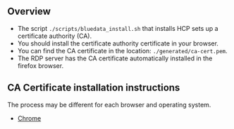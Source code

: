 ## Overview

- The script `./scripts/bluedata_install.sh` that installs HCP sets up a certificate authority (CA).
- You should install the certificate authority certificate in your browser.
- You can find the CA certificate in the location: `./generated/ca-cert.pem`.
- The RDP server has the CA certificate automatically installed in the firefox browser.

## CA Certificate installation instructions

The process may be different for each browser and operating system.

- [Chrome](https://www.bonusbits.com/wiki/HowTo:Import_Certificate_Authority_Root_Certificate_in_Google_Chrome)
